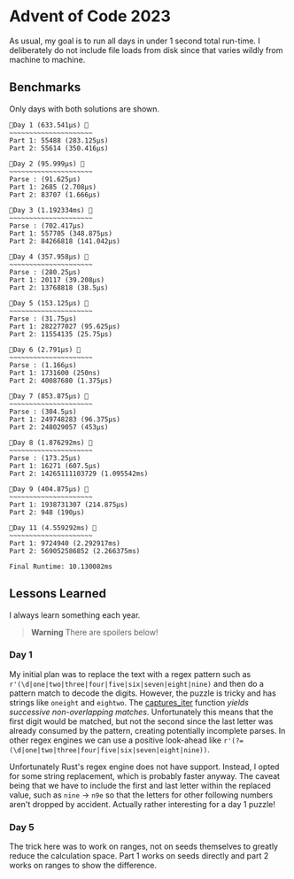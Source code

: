 # Advent of Code 2023

As usual, my goal is to run all days in under 1 second total run-time. I deliberately do not include file loads from disk since that varies wildly from machine to machine.


## Benchmarks

Only days with both solutions are shown.

```
🎄Day 1 (633.541µs) 🎄
~~~~~~~~~~~~~~~~~~~~~
Part 1: 55488 (283.125µs)
Part 2: 55614 (350.416µs)

🎄Day 2 (95.999µs) 🎄
~~~~~~~~~~~~~~~~~~~~~
Parse : (91.625µs)
Part 1: 2685 (2.708µs)
Part 2: 83707 (1.666µs)

🎄Day 3 (1.192334ms) 🎄
~~~~~~~~~~~~~~~~~~~~~
Parse : (702.417µs)
Part 1: 557705 (348.875µs)
Part 2: 84266818 (141.042µs)

🎄Day 4 (357.958µs) 🎄
~~~~~~~~~~~~~~~~~~~~~
Parse : (280.25µs)
Part 1: 20117 (39.208µs)
Part 2: 13768818 (38.5µs)

🎄Day 5 (153.125µs) 🎄
~~~~~~~~~~~~~~~~~~~~~
Parse : (31.75µs)
Part 1: 282277027 (95.625µs)
Part 2: 11554135 (25.75µs)

🎄Day 6 (2.791µs) 🎄
~~~~~~~~~~~~~~~~~~~~~
Parse : (1.166µs)
Part 1: 1731600 (250ns)
Part 2: 40087680 (1.375µs)

🎄Day 7 (853.875µs) 🎄
~~~~~~~~~~~~~~~~~~~~~
Parse : (304.5µs)
Part 1: 249748283 (96.375µs)
Part 2: 248029057 (453µs)

🎄Day 8 (1.876292ms) 🎄
~~~~~~~~~~~~~~~~~~~~~
Parse : (173.25µs)
Part 1: 16271 (607.5µs)
Part 2: 14265111103729 (1.095542ms)

🎄Day 9 (404.875µs) 🎄
~~~~~~~~~~~~~~~~~~~~~
Part 1: 1938731307 (214.875µs)
Part 2: 948 (190µs)

🎄Day 11 (4.559292ms) 🎄
~~~~~~~~~~~~~~~~~~~~~
Part 1: 9724940 (2.292917ms)
Part 2: 569052586852 (2.266375ms)

Final Runtime: 10.130082ms
```

## Lessons Learned

I always learn something each year.

> **Warning** There are spoilers below!

### Day 1

My initial plan was to replace the text with a regex pattern such as `r'(\d|one|two|three|four|five|six|seven|eight|nine)` and then do a pattern match to decode the digits. However, the puzzle is tricky and has strings like `oneight` and `eightwo`. The  [captures_iter](https://docs.rs/regex/latest/regex/struct.Regex.html#method.captures_iter) function _yields successive non-overlapping matches_. Unfortunately this means that the first digit would be matched, but not the second since the last letter was already consumed by the pattern, creating potentially incomplete parses. In other regex engines we can use a positive look-ahead like `r'(?=(\d|one|two|three|four|five|six|seven|eight|nine))`. 

Unfortunately Rust's regex engine does not have support. Instead, I opted for some string replacement, which is probably faster anyway. The caveat being that we have to include the first and last letter within the replaced value, such as `nine` -> `n9e` so that the letters for other following numbers aren't dropped by accident. Actually rather interesting for a day 1 puzzle!

### Day 5

The trick here was to work on ranges, not on seeds themselves to greatly reduce the calculation space. Part 1 works on seeds directly and part 2 works on ranges to show the difference.